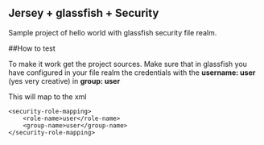 ## Jersey + glassfish + Security


Sample project of hello world with glassfish security file realm.

##How to test

To make it work get the project sources. Make sure that in glassfish you have configured in your file realm the credentials with the **username: user** (yes very creative) in **group: user**

This will map to the xml

	<security-role-mapping>
        <role-name>user</role-name>
        <group-name>user</group-name>
    </security-role-mapping>






